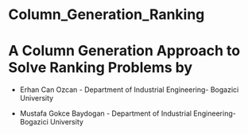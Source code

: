 # Column_Generation_Ranking
# A Column Generation Approach to Solve Ranking Problems by 


- Erhan Can Ozcan - Department of Industrial Engineering- Bogazici University

- Mustafa Gokce Baydogan - Department of Industrial Engineering- Bogazici University

